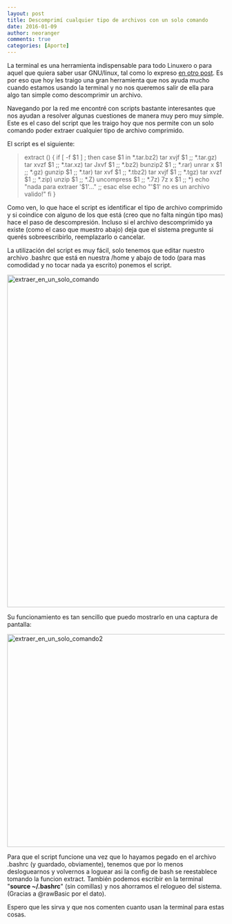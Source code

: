 ```yaml
---
layout: post
title: Descomprimí cualquier tipo de archivos con un solo comando
date: 2016-01-09
author: neoranger
comments: true
categories: [Aporte]
---
```

La terminal es una herramienta indispensable para todo Linuxero o para aquel que quiera saber usar GNU/linux, tal como lo expreso <a href="http://www.neositelinux.com.ar/2015/12/22/opinion-gnulinux-no-es-para-todo-el-mundo/">en otro post</a>. Es por eso que hoy les traigo una gran herramienta que nos ayuda mucho cuando estamos usando la terminal y no nos queremos salir de ella para algo tan simple como descomprimir un archivo.

Navegando por la red me encontré con scripts bastante interesantes que nos ayudan a resolver algunas cuestiones de manera muy pero muy simple.
Este es el caso del script que les traigo hoy que nos permite con un solo comando poder extraer cualquier tipo de archivo comprimido.

<!--more-->

El script es el siguiente:

<blockquote>extract () {
if [ -f $1 ] ; then
case $1 in
*.tar.bz2) tar xvjf $1 ;;
*.tar.gz) tar xvzf $1 ;;
*.tar.xz) tar Jxvf $1 ;;
*.bz2) bunzip2 $1 ;;
*.rar) unrar x $1 ;;
*.gz) gunzip $1 ;;
*.tar) tar xvf $1 ;;
*.tbz2) tar xvjf $1 ;;
*.tgz) tar xvzf $1 ;;
*.zip) unzip $1 ;;
*.Z) uncompress $1 ;;
*.7z) 7z x $1 ;;
*) echo "nada para extraer '$1'..." ;;
esac
else
echo "'$1' no es un archivo valido!"
fi
}</blockquote>

Como ven, lo que hace el script es identificar el tipo de archivo comprimido y si coindice con alguno de los que está (creo que no falta ningún tipo mas) hace el paso de descompresión. Incluso si el archivo descomprimido ya existe (como el caso que muestro abajo) deja que el sistema pregunte si querés sobreescribirlo, reemplazarlo o cancelar.

La utilización del script es muy fácil, solo tenemos que editar nuestro archivo .bashrc que está en nuestra /home y abajo de todo (para mas comodidad y no tocar nada ya escrito) ponemos el script.

<img class=" size-full wp-image-2404 aligncenter" src="https://blogneositelinux.files.wordpress.com/2016/10/extraer_en_un_solo_comando.png" alt="extraer_en_un_solo_comando" width="1366" height="768" />

Su funcionamiento es tan sencillo que puedo mostrarlo en una captura de pantalla:

<img class=" size-full wp-image-2407 aligncenter" src="https://blogneositelinux.files.wordpress.com/2016/10/extraer_en_un_solo_comando2.png" alt="extraer_en_un_solo_comando2" width="735" height="492" />

Para que el script funcione una vez que lo hayamos pegado en el archivo .bashrc (y guardado, obviamente), tenemos que por lo menos desloguearnos y volvernos a loguear asi la config de bash se reestablece tomando la funcion extract. También podemos escribir en la terminal "<strong>source ~/.bashrc</strong>" (sin comillas) y nos ahorramos el relogueo del sistema. (Gracias a @rawBasic por el dato).

Espero que les sirva y que nos comenten cuanto usan la terminal para estas cosas.

